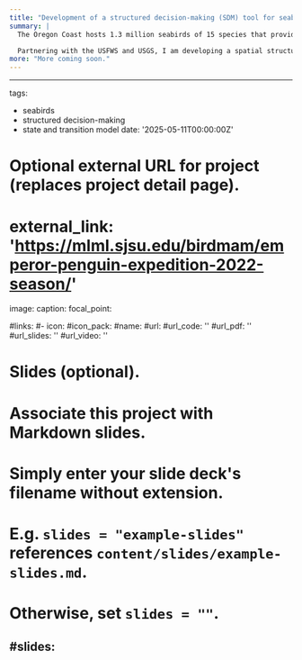 ```yaml
---
title: "Development of a structured decision-making (SDM) tool for seabird habitat management"
summary: |
  The Oregon Coast hosts 1.3 million seabirds of 15 species that provide economic and ecological services such as ecotourism and serving as sentinels of ocean health. Consistent with global trends, the Oregon Coast National Wildlife Refuge recorded up to 90% declines in some seabird populations, like the tufted puffin, since the 1980s. Seabirds, dependent on both marine and terrestrial resources, are disproportionately vulnerable to climate change. In 2023, refuge managers began invasive plant removal, but uncertainty remains regarding seabird response to management under climate conditions. With declining populations, limited time and resources, and major knowledge gaps, local managers face the challenge of prioritizing actions that will have the largest positive impact.

  Partnering with the USFWS and USGS, I am developing a spatial structured decision-making (SDM) tool that integrates habitat, occupancy, and climate data, and expert knowledge to support conservation efforts. As a PhD student, I mapped habitat changes over time using 30 years of aerial imagery and field surveys. To expand this work, I will integrate my research findings and expert knowledge into a spatial SDM tool, offering managers insights into seabird responses to management action prior to implementation. This work is especially timely, as it will help improve urgent restoration priorities, and inform updates to the Comprehensive Conservation Plan and State of the Birds Report.
more: "More coming soon."
---
```


---

tags:
  - seabirds
  - structured decision-making
  - state and transition model
date: '2025-05-11T00:00:00Z'

# Optional external URL for project (replaces project detail page).
# external_link: 'https://mlml.sjsu.edu/birdmam/emperor-penguin-expedition-2022-season/'

image:
  caption:
  focal_point: 

#links:
  #- icon:
    #icon_pack:
    #name:
    #url: 
#url_code: ''
#url_pdf: ''
#url_slides: ''
#url_video: ''

# Slides (optional).
#   Associate this project with Markdown slides.
#   Simply enter your slide deck's filename without extension.
#   E.g. `slides = "example-slides"` references `content/slides/example-slides.md`.
#   Otherwise, set `slides = ""`.
#slides:
---
